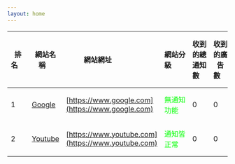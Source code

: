 ```yaml
---
layout: home
---
```


| 排名&emsp; | 網站名稱&emsp; | 網站網址&emsp;&emsp;&emsp;&emsp; | 網站分級&emsp;&emsp; | 收到的總通知數&emsp; | 收到的廣告數&emsp; | 收到的詐騙通知數&emsp; | 詳細報告&emsp; |
| ------ | ------ | ------ | --------- | ------ | ------ | ------ | ------ |
| 1 | [Google](https://www.google.com) | [https://www.google.com](https://www.google.com) | <font color="#00FF00">無通知功能</font> | 0 | 0 | 0 | [查看詳細報告]() |
| 2 | [Youtube](https://www.youtube.com) | [https://www.youtube.com](https://www.youtube.com) | <font color="#00FF00">通知皆正常</font> | 0 | 0 | 0 | [查看詳細報告]() |
